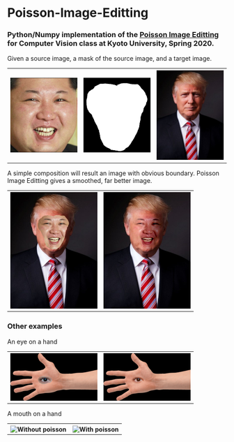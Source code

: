 # Poisson-Image-Editting

### Python/Numpy implementation of the [Poisson Image Editting](https://dl.acm.org/doi/10.1145/1201775.882269) for Computer Vision class at Kyoto University, Spring 2020.

Given a source image, a mask of the source image, and a target image.

<table>
  <tr>
    <th>
      <img src="https://github.com/phucdoitoan/Poisson-Image-Editting/blob/master/my_data/kim.png" width="200" title="Kim face">
    </th>
    <th>
      <img src="https://github.com/phucdoitoan/Poisson-Image-Editting/blob/master/my_data/kim_mask.png" width="200" title="Kim mask">
    </th>
    <th>
      <img src="https://github.com/phucdoitoan/Poisson-Image-Editting/blob/master/my_data/trump.jpg" width="200" title="Trump face">
    </th>
  </tr>
</table>

A simple composition will result an image with obvious boundary. Poisson Image Editting gives a smoothed, far better image.


<table>
  <tr>
    <th>
      <img src="https://github.com/phucdoitoan/Poisson-Image-Editting/blob/master/kim_trump_wo_poisson.png" width="200" title="Without poisson">
    </th>
    <th>
      <img src="https://github.com/phucdoitoan/Poisson-Image-Editting/blob/master/kim_trump_w_poisson.png" width="200" title="With poisson">
    </th>
  </tr>
</table>

### Other examples

An eye on a hand

<table>
  <tr>
    <th>
      <img src="https://github.com/phucdoitoan/Poisson-Image-Editting/blob/master/hand_eye_wo_poisson.png" width="200" title="Without poisson">
    </th>
    <th>
      <img src="https://github.com/phucdoitoan/Poisson-Image-Editting/blob/master/hand_eye_w_poisson.png" width="200" title="With poisson">
    </th>
  </tr>
</table>


A mouth on a hand

<table>
  <tr>
    <th>
      <img src="https://github.com/phucdoitoan/Poisson-Image-Editting/blob/master/hand_mouth_wo_poisson.png" width="200" title="Without poisson">
    </th>
    <th>
      <img src="https://github.com/phucdoitoan/Poisson-Image-Editting/blob/master/hand_mouth_w_poisson.png" width="200" title="With poisson">
    </th>
  </tr>
</table>
